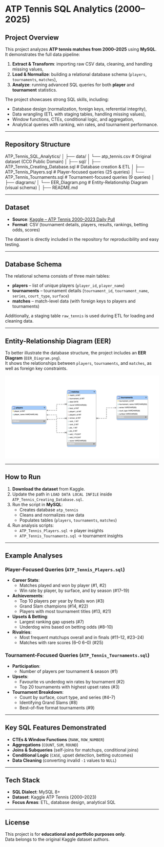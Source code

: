 # ATP Tennis SQL Analytics (2000–2025)

## Project Overview
This project analyzes **ATP tennis matches from 2000–2025** using **MySQL**.  
It demonstrates the full data pipeline:
1. **Extract & Transform**: importing raw CSV data, cleaning, and handling missing values,  
2. **Load & Normalize**: building a relational database schema (`players`, `tournaments`, `matches`),  
3. **Analyze**: running advanced SQL queries for both **player** and **tournament** statistics.  

The project showcases strong SQL skills, including:
- Database design (normalization, foreign keys, referential integrity),  
- Data wrangling (ETL with staging tables, handling missing values),  
- Window functions, CTEs, conditional logic, and aggregation,  
- Analytical queries with ranking, win rates, and tournament performance.  

---

## Repository Structure

ATP_Tennis_SQL_Analytics/
│
├── data/
│   └── atp_tennis.csv                # Original dataset (CC0 Public Domain)
│
├── sql/
│   ├── ATP_Tennis_Creating_Database.sql   # Database creation & ETL
│   ├── ATP_Tennis_Players.sql             # Player-focused queries (25 queries)
│   └── ATP_Tennis_Tournaments.sql         # Tournament-focused queries (9 queries)
│
├── diagrams/
│   └── EER_Diagram.png                # Entity-Relationship Diagram (visual schema)
│
├── README.md


---

## Dataset
- **Source**: [Kaggle – ATP Tennis 2000–2023 Daily Pull](https://www.kaggle.com/datasets/dissfya/atp-tennis-2000-2023daily-pull)  
- **Format**: CSV (tournament details, players, results, rankings, betting odds, scores)
  
The dataset is directly included in the repository for reproducibility and easy testing.   

---

## Database Schema
The relational schema consists of three main tables:

- **players** – list of unique players (`player_id`, `player_name`)  
- **tournaments** – tournament details (`tournament_id`, `tournament_name`, `series`, `court_type`, `surface`)  
- **matches** – match-level data (with foreign keys to players and tournaments)  

Additionally, a staging table `raw_tennis` is used during ETL for loading and cleaning data.  

---

## Entity-Relationship Diagram (EER)
To better illustrate the database structure, the project includes an **EER Diagram** (`EER_Diagram.png`).  
It shows the relationships between `players`, `tournaments`, and `matches`, as well as foreign key constraints.  

![EER Diagram](EER_Diagram.png)

---

## How to Run
1. **Download the dataset** from Kaggle.  
2. Update the path in `LOAD DATA LOCAL INFILE` inside `ATP_Tennis_Creating_Database.sql`.  
3. Run the script in **MySQL**:  
   - Creates database `atp_tennis`  
   - Cleans and normalizes raw data  
   - Populates tables (`players`, `tournaments`, `matches`)  
4. Run analysis scripts:
   - `ATP_Tennis_Players.sql` → player insights  
   - `ATP_Tennis_Tournaments.sql` → tournament insights  

---

## Example Analyses

### Player-Focused Queries (`ATP_Tennis_Players.sql`)
- **Career Stats**:
  - Matches played and won by player (#1, #2)  
  - Win rate by player, by surface, and by season (#17–19)  
- **Achievements**:
  - Top 10 players per year by finals won (#3)  
  - Grand Slam champions (#14, #22)  
  - Players with most tournament titles (#13, #21)  
- **Upsets & Betting**:
  - Largest ranking gap upsets (#7)  
  - Underdog wins based on betting odds (#8–10)  
- **Rivalries**:
  - Most frequent matchups overall and in finals (#11–12, #23–24)  
  - Matches with rare scores (6–0 6–0) (#25)  

### Tournament-Focused Queries (`ATP_Tennis_Tournaments.sql`)
- **Participation**:
  - Number of players per tournament & season (#1)  
- **Upsets**:
  - Favourite vs underdog win rates by tournament (#2)  
  - Top 20 tournaments with highest upset rates (#3)  
- **Tournament Breakdown**:
  - Count by surface, court type, and series (#4–7)  
  - Identifying Grand Slams (#8)  
  - Best-of-five format tournaments (#9)  

---

## Key SQL Features Demonstrated
- **CTEs & Window Functions** (`RANK`, `ROW_NUMBER`)  
- **Aggregations** (`COUNT`, `SUM`, `ROUND`)  
- **Joins & Subqueries** (self-joins for matchups, conditional joins)  
- **Conditional Logic** (`CASE`, upset detection, betting outcomes)  
- **Data Cleaning** (converting invalid `-1` values to `NULL`)  

---

## Tech Stack
- **SQL Dialect**: MySQL 8+  
- **Dataset**: Kaggle ATP Tennis (2000–2023)  
- **Focus Areas**: ETL, database design, analytical SQL  

---

## License
This project is for **educational and portfolio purposes only**.  
Data belongs to the original Kaggle dataset authors.

